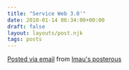 ```yaml
---
title: "Service Web 3.0'"
date: 2010-01-14 06:34:00+00:00
draft: false
layout: layouts/post.njk
tags: posts
---
```


[Posted via email](http://posterous.com)  from [lmau's posterous](http://lmau.posterous.com/the-future-internet-service-web-30-7)
